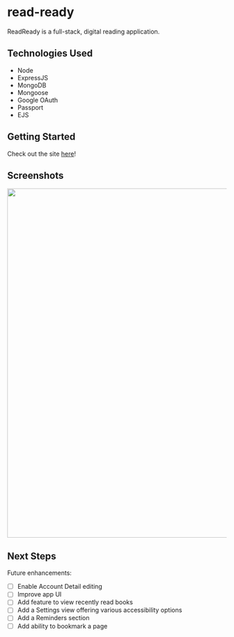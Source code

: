 # read-ready

ReadReady is a full-stack, digital reading application.

## Technologies Used

- Node
- ExpressJS
- MongoDB
- Mongoose
- Google OAuth
- Passport
- EJS

## Getting Started

Check out the site [here](https://read-ready-app-b158d51fb48d.herokuapp.com/)!

## Screenshots

 <p>
<img src="/public/images/screenshots/wireframe.png" width="800">
</p>

<!-- <p>
<img src="./images/screenshots/cards-dealt.png" width="800">
</p> -->

## Next Steps

Future enhancements:

- [ ] Enable Account Detail editing
- [ ] Improve app UI
- [ ] Add feature to view recently read books
- [ ] Add a Settings view offering various accessibility options
- [ ] Add a Reminders section
- [ ] Add ability to bookmark a page

